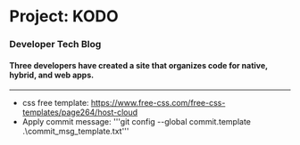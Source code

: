 # Project: KODO
### Developer Tech Blog
#### Three developers have created a site that organizes code for native, hybrid, and web apps.
-----------

+ css free template: https://www.free-css.com/free-css-templates/page264/host-cloud
+ Apply commit message:  '''git config --global commit.template .\commit_msg_template.txt'''
  

